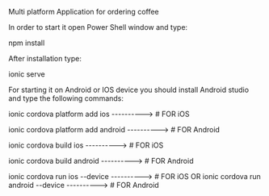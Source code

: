 Multi platform Application for ordering coffee


In order to start it open Power Shell window and type: 

npm install 

After installation type: 

ionic serve

For starting it on Android or IOS device you should install Android studio and type the following commands:


ionic cordova platform add ios ----------> # FOR iOS

ionic cordova platform add android ----------> # FOR Android



ionic cordova build ios ----------> # FOR iOS

ionic cordova build android ----------> # FOR Android



ionic cordova run ios --device ----------> # FOR iOS
OR
ionic cordova run android --device ----------> # FOR Android


